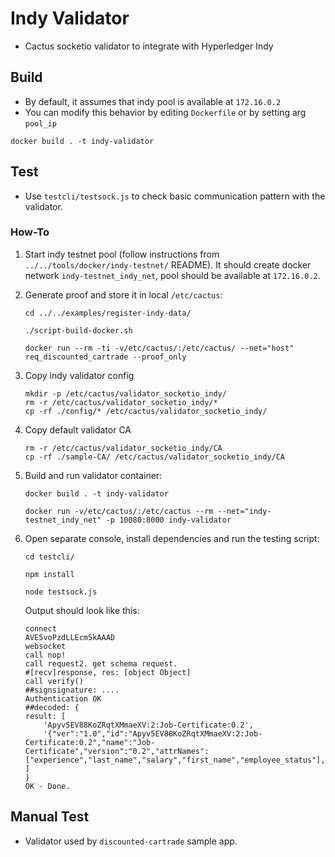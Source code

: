 # Indy Validator
- Cactus socketio validator to integrate with Hyperledger Indy

## Build
- By default, it assumes that indy pool is available at `172.16.0.2`
- You can modify this behavior by editing `Dockerfile` or by setting arg `pool_ip`
```
docker build . -t indy-validator
```

## Test
- Use `testcli/testsock.js` to check basic communication pattern with the validator.

### How-To
1. Start indy testnet pool (follow instructions from `../../tools/docker/indy-testnet/` README). It should create docker network `indy-testnet_indy_net`, pool should be available at `172.16.0.2`.
1. Generate proof and store it in local `/etc/cactus`:
    ```
    cd ../../examples/register-indy-data/

    ./script-build-docker.sh

    docker run --rm -ti -v/etc/cactus/:/etc/cactus/ --net="host" req_discounted_cartrade --proof_only
    ```
1. Copy indy validator config
    ```
    mkdir -p /etc/cactus/validator_socketio_indy/
    rm -r /etc/cactus/validator_socketio_indy/*
    cp -rf ./config/* /etc/cactus/validator_socketio_indy/
    ```
1. Copy default validator CA
    ```
    rm -r /etc/cactus/validator_socketio_indy/CA
    cp -rf ./sample-CA/ /etc/cactus/validator_socketio_indy/CA
    ```
1. Build and run validator container:
    ```
    docker build . -t indy-validator

    docker run -v/etc/cactus/:/etc/cactus --rm --net="indy-testnet_indy_net" -p 10080:8000 indy-validator
    ```
1. Open separate console, install dependencies and run the testing script:
    ```
    cd testcli/

    npm install

    node testsock.js
    ```

    Output should look like this:
    ```
    connect
    AVE5voPzdLLEcm5kAAAD
    websocket
    call nop!
    call request2. get schema request.
    #[recv]response, res: [object Object]
    call verify()
    ##signsignature: ....
    Authentication OK
    ##decoded: {
    result: [
        'Apyv5EV88KoZRqtXMmaeXV:2:Job-Certificate:0.2',
        '{"ver":"1.0","id":"Apyv5EV88KoZRqtXMmaeXV:2:Job-Certificate:0.2","name":"Job-Certificate","version":"0.2","attrNames":["experience","last_name","salary","first_name","employee_status"],"seqNo":19}'
    ]
    }
    OK - Done.
    ```

## Manual Test
- Validator used by `discounted-cartrade` sample app.
